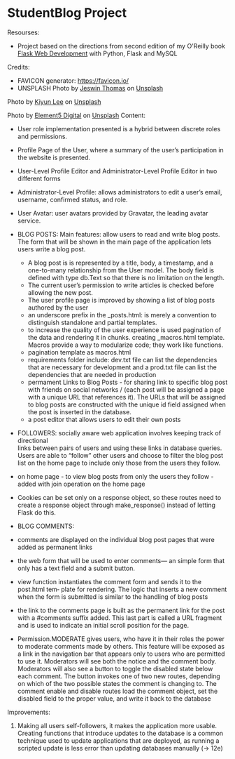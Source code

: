 StudentBlog Project
======
Resourses:

 - Project based on the directions from second edition of my O'Reilly book [Flask Web Development](http://www.flaskbook.com) with Python, Flask and MySQL

Credits: 

- FAVICON generator: https://favicon.io/
- UNSPLASH <span>Photo by <a href="https://unsplash.com/@jeswinthomas?utm_source=unsplash&amp;utm_medium=referral&amp;utm_content=creditCopyText">Jeswin Thomas</a> on <a href="https://unsplash.com/s/photos/students?utm_source=unsplash&amp;utm_medium=referral&amp;utm_content=creditCopyText">Unsplash</a></span>

<span>Photo by <a href="https://unsplash.com/@kiyun911?utm_source=unsplash&amp;utm_medium=referral&amp;utm_content=creditCopyText">Kiyun Lee</a> on <a href="https://unsplash.com/s/photos/students-computer?utm_source=unsplash&amp;utm_medium=referral&amp;utm_content=creditCopyText">Unsplash</a></span>

<span>Photo by <a href="https://unsplash.com/@element5digital?utm_source=unsplash&amp;utm_medium=referral&amp;utm_content=creditCopyText">Element5 Digital</a> on <a href="https://unsplash.com/s/photos/blog?utm_source=unsplash&amp;utm_medium=referral&amp;utm_content=creditCopyText">Unsplash</a></span>
Content: 

- User role implementation presented is a hybrid between discrete roles and permissions.
- Profile Page of the User, where a summary of the user’s participation in the website is presented.
- User-Level Profile Editor and Administrator-Level Profile Editor in two different forms
- Administrator-Level Profile: allows administrators to edit a user’s email, username, confirmed status, and role.
- User Avatar: user avatars provided by Gravatar, the leading avatar service.

- BLOG POSTS: Main features: allow users to read and write blog posts. The form that will be shown in the main page of the application lets users write a blog post. 
    - A blog post is is represented by a title, body, a timestamp, and a one-to-many relationship from the User model. The body field is defined with type db.Text so that there is no limitation on the length.
    - The current user’s permission to write articles is checked before allowing the new post.
    - The user profile page is improved by showing a list of blog posts authored by the user
    - an underscore prefix in the _posts.html: is merely a convention to distinguish standalone and partial templates.
    - to increase the quality of the user experience is used pagination of the data and rendering it in chunks. creating _macros.html template. Macros provide a way to modularize code; they work like functions.
    - pagination template as macros.html
     <!-- Faker package used for generating fake information, creating Fake Blog Post Data -->
    - requirements folder include: dev.txt file can list the dependencies that are necessary for development and a prod.txt file can list the dependencies that are needed in production
    - permament Links to Blog Posts - for sharing link to specific blog post with friends on social networks / (each post will be assigned a page with a unique URL that references it). The URLs that will be assigned to blog posts are constructed with the unique id field assigned when the post is inserted in the database.
    - a post editor that allows users to edit their own posts

- FOLLOWERS: socially aware web application involves keeping track of directional   
links between pairs of users and using these links in database queries. Users are able to “follow” other users and choose to filter the blog post list on the home page to include only those from the users they follow.
 - on home page - to view blog posts from only the users they follow - added with join operation on the home page
 - Cookies can be set only on a response object, so these routes need to create a response object through make_response() instead of letting Flask do this.

- BLOG COMMENTS: 
- comments are displayed on the individual blog post pages that were added as permanent links
- the web form that will be used to enter comments— an simple form that only has a text field and a submit button.
- view function instantiates the comment form and sends it to the post.html tem‐ plate for rendering. The logic that inserts a new comment when the form is submitted is similar to the handling of blog posts
- the link to the comments page is built as the permanent link for the post with a #comments suffix added. This last part is called a URL fragment and is used to indicate an initial scroll position for the page. 
- Permission.MODERATE gives users, who have it in their roles the power to moderate comments made by others. This feature will be exposed as a link in the navigation bar that appears only to users who are permitted to use it. 
    Moderators will see both the notice and the comment body. Moderators will also see a button to toggle the disabled state below each comment. The button invokes one of two new routes, depending on which of the two possible states the comment is changing to.
    The comment enable and disable routes load the comment object, set the disabled field to the proper value, and write it back to the database

Improvements: 
1. Making all users self-followers, it makes the application more usable.
    Creating functions that introduce updates to the database is a common technique used to update applications that are deployed, as running a scripted update is less error than updating databases manually (-> 12e)



